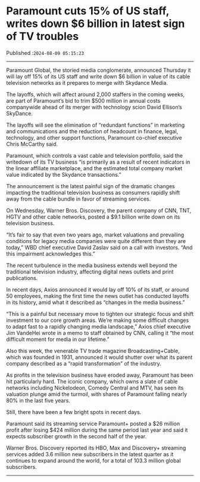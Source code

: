 # Paramount cuts 15% of US staff, writes down $6 billion in latest sign of TV troubles

Published :`2024-08-09 05:15:23`

---

Paramount Global, the storied media conglomerate, announced Thursday it will lay off 15% of its US staff and write down $6 billion in value of its cable television networks as it prepares to merge with Skydance Media.

The layoffs, which will affect around 2,000 staffers in the coming weeks, are part of Paramount’s bid to trim $500 million in annual costs companywide ahead of its merger with technology scion David Ellison’s SkyDance.

The layoffs will see the elimination of “redundant functions” in marketing and communications and the reduction of headcount in finance, legal, technology, and other support functions, Paramount co-chief executive Chris McCarthy said.

Paramount, which controls a vast cable and television portfolio, said the writedown of its TV business “is primarily as a result of recent indicators in the linear affiliate marketplace, and the estimated total company market value indicated by the Skydance transactions.”

The announcement is the latest painful sign of the dramatic changes impacting the traditional television business as consumers rapidly shift away from the cable bundle in favor of streaming services.

On Wednesday, Warner Bros. Discovery, the parent company of CNN, TNT, HGTV and other cable networks, posted a $9.1 billion write down on its television business.

“It’s fair to say that even two years ago, market valuations and prevailing conditions for legacy media companies were quite different than they are today,” WBD chief executive David Zaslav said on a call with investors. “And this impairment acknowledges this.”

The recent turbulence in the media business extends well beyond the traditional television industry, affecting digital news outlets and print publications.

In recent days, Axios announced it would lay off 10% of its staff, or around 50 employees, making the first time the news outlet has conducted layoffs in its history, amid what it described as “changes in the media business.”

“This is a painful but necessary move to tighten our strategic focus and shift investment to our core growth areas. We’re making some difficult changes to adapt fast to a rapidly changing media landscape,” Axios chief executive Jim VandeHei wrote in a memo to staff obtained by CNN, calling it “the most difficult moment for media in our lifetime.”

Also this week, the venerable TV trade magazine Broadcasting+Cable, which was founded in 1931, announced it would shutter over what its parent company described as a “rapid transformation” of the industry.

As profits in the television business have eroded away, Paramount has been hit particularly hard. The iconic company, which owns a slate of cable networks including Nickelodeon, Comedy Central and MTV, has seen its valuation plunge amid the turmoil, with shares of Paramount falling nearly 80% in the last five years.

Still, there have been a few bright spots in recent days.

Paramount said its streaming service Paramount+ posted a $26 million profit after losing $424 million during the same period last year and said it expects subscriber growth in the second half of the year.

Warner Bros. Discovery reported its HBO, Max and Discovery+ streaming services added 3.6 million new subscribers in the latest quarter as it continues to expand around the world, for a total of 103.3 million global subscribers.

---

